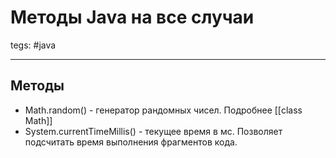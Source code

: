 # Методы Java на все случаи

tegs: #java

---
## Методы
-  Math.random() - генератор рандомных чисел. Подробнее [[class Math]]
- System.currentTimeMillis() - текущее время в мс. Позволяет подсчитать время выполнения фрагментов кода.